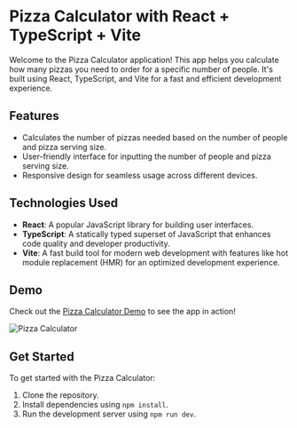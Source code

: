 # Pizza Calculator with React + TypeScript + Vite

Welcome to the Pizza Calculator application! This app helps you calculate how many pizzas you need to order for a specific number of people. It's built using React, TypeScript, and Vite for a fast and efficient development experience.

## Features

- Calculates the number of pizzas needed based on the number of people and pizza serving size.
- User-friendly interface for inputting the number of people and pizza serving size.
- Responsive design for seamless usage across different devices.

## Technologies Used

- **React**: A popular JavaScript library for building user interfaces.
- **TypeScript**: A statically typed superset of JavaScript that enhances code quality and developer productivity.
- **Vite**: A fast build tool for modern web development with features like hot module replacement (HMR) for an optimized development experience.

## Demo

Check out the [Pizza Calculator Demo](https://sweet-chebakia-e628b3.netlify.app/) to see the app in action!

![Pizza Calculator]("./demo.png")

## Get Started

To get started with the Pizza Calculator:

1. Clone the repository.
2. Install dependencies using `npm install`.
3. Run the development server using `npm run dev`.


